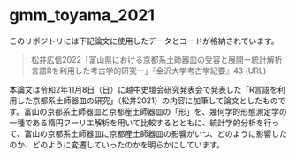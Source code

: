 # gmm_toyama_2021

このリポジトリには下記論文に使用したデータとコードが格納されています。

> 松井広信2022「富山県における京都系土師器皿の受容と展開ー統計解析言語Rを利用した考古学的研究ー」『金沢大学考古学紀要』43
> (URL)

本論文は令和2年11月8日（日）に越中史壇会研究発表会で発表した「R言語を利用した京都系土師器皿の研究」（松井2021）の内容に加筆して論文としたものです。富山の京都系土師器皿と京都産土師器皿の「形」を、幾何学的形態測定学の一種である楕円フーリエ解析を用いて比較するとともに、統計学的分析を行って、富山の京都系土師器皿に京都産土師器皿の影響がいつ、どのように影響したのか、どのように変遷していったのかを明らかにしています。

